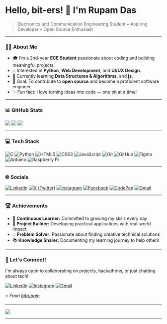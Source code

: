 # Hello, bit-ers! 👋 I'm Rupam Das

> Electronics and Communication Engineering Student • Aspiring Developer • Open Source Enthusiast

---

### 👨‍💻 About Me

- 🎓 I’m a 2nd-year **ECE Student** passionate about coding and building meaningful projects.
- 💡 Interested in **Python**, **Web Development**, and **UI/UX Design**.
- 🌱 Currently learning **Data Structures & Algorithms**, and **js**.
- 🚀 Goal: To contribute to **open source** and become a proficient software engineer.
- ✨ Fun fact: I love turning ideas into code — one bit at a time!

---

### 📊 GitHub Stats
![](https://github-readme-stats.vercel.app/api?username=bitrupam&theme=vue-dark&hide_border=false&include_all_commits=false&count_private=false)
![](https://github-readme-streak-stats.herokuapp.com/?user=bitrupam&theme=vue-dark&hide_border=false)
![](https://github-readme-stats.vercel.app/api/top-langs/?username=bitrupam&theme=vue-dark&hide_border=false&include_all_commits=false&count_private=false&layout=compact)

---

### 💻 Tech Stack
![C](https://img.shields.io/badge/c-%2300599C.svg?style=flat&logo=c&logoColor=white) 
![Python](https://img.shields.io/badge/python-3670A0?style=flat&logo=python&logoColor=ffdd54) 
![HTML5](https://img.shields.io/badge/html5-%23E34F26.svg?style=flat&logo=html5&logoColor=white) 
![CSS3](https://img.shields.io/badge/css3-%231572B6.svg?style=flat&logo=css3&logoColor=white) 
![JavaScript](https://img.shields.io/badge/javascript-%23323330.svg?style=flat&logo=javascript&logoColor=%23F7DF1E)
![Git](https://img.shields.io/badge/git-%23F05033.svg?style=flat&logo=git&logoColor=white) 
![GitHub](https://img.shields.io/badge/github-%23121011.svg?style=flat&logo=github&logoColor=white) 
![Figma](https://img.shields.io/badge/figma-%23F24E1E.svg?style=flat&logo=figma&logoColor=white)
![Arduino](https://img.shields.io/badge/-Arduino-00979D?style=flat&logo=Arduino&logoColor=white)
![Raspberry Pi](https://img.shields.io/badge/-RaspberryPi-C51A4A?style=flat&logo=Raspberry-Pi)

---

### 🌐 Socials
[![LinkedIn](https://img.shields.io/badge/LinkedIn-0077B5?style=for-the-badge&logo=linkedin&logoColor=white)](https://linkedin.com/in/bit-rupam-das)
[![X (Twitter)](https://img.shields.io/badge/X-000000?style=for-the-badge&logo=x&logoColor=white)](https://x.com/RupamDas0011)
[![Instagram](https://img.shields.io/badge/Instagram-E4405F?style=for-the-badge&logo=instagram&logoColor=white)](https://instagram.com/das_rupam_)
[![Facebook](https://img.shields.io/badge/Facebook-1877F2?style=for-the-badge&logo=facebook&logoColor=white)](https://facebook.com/RupamDas0011)
[![CodePen](https://img.shields.io/badge/CodePen-000000?style=for-the-badge&logo=codepen&logoColor=white)](https://codepen.io/Rupam-Das-the-styleful)
[![Gmail](https://img.shields.io/badge/Gmail-D14836?style=for-the-badge&logo=gmail&logoColor=white)](mailto:rupamdas20112004@gmail.com)

---

### 🏆 Achievements
- 🌱 **Continuous Learner:** Committed to growing my skills every day
- 🚀 **Project Builder:** Developing practical applications with real-world impact  
- 💡 **Problem Solver:** Passionate about finding creative technical solutions
- 📚 **Knowledge Sharer:** Documenting my learning journey to help others

---

### 🤝 Let's Connect!
I'm always open to collaborating on projects, hackathons, or just chatting about tech!

[![LinkedIn](https://img.shields.io/badge/LinkedIn-0077B5?style=for-the-badge&logo=linkedin&logoColor=white)](https://linkedin.com/in/bit-rupam-das)
[![Instagram](https://img.shields.io/badge/Instagram-E4405F?style=for-the-badge&logo=instagram&logoColor=white)](https://instagram.com/das_rupam_)
[![Gmail](https://img.shields.io/badge/Gmail-D14836?style=for-the-badge&logo=gmail&logoColor=white)](mailto:rupamdas20112004@gmail.com)

⭐️ *From [bitrupam](https://github.com/bitrupam)*

---

[![](https://visitcount.itsvg.in/api?id=bitrupam&icon=0&color=0)](https://visitcount.itsvg.in)

---
